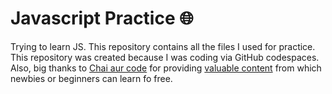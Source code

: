 # Javascript Practice 🌐
Trying to learn JS. This repository contains all the files I used for practice. This repository was created because I was coding via GitHub codespaces. <br>
Also, big thanks to <a href="https://www.youtube.com/@chaiaurcode">Chai aur code</a> for providing <a href="https://www.youtube.com/playlist?list=PLu71SKxNbfoBuX3f4EOACle2y-tRC5Q37">valuable content</a> from which newbies or beginners can learn fo free.
